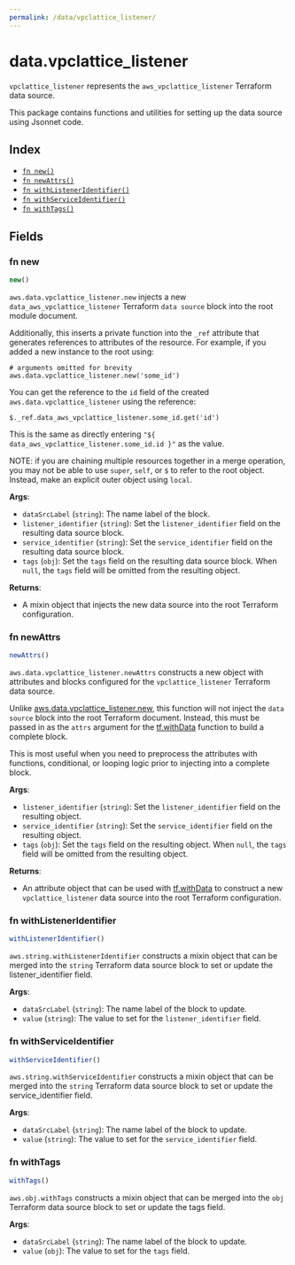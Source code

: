 ```yaml
---
permalink: /data/vpclattice_listener/
---
```


# data.vpclattice_listener

`vpclattice_listener` represents the `aws_vpclattice_listener` Terraform data source.



This package contains functions and utilities for setting up the data source using Jsonnet code.


## Index

* [`fn new()`](#fn-new)
* [`fn newAttrs()`](#fn-newattrs)
* [`fn withListenerIdentifier()`](#fn-withlisteneridentifier)
* [`fn withServiceIdentifier()`](#fn-withserviceidentifier)
* [`fn withTags()`](#fn-withtags)

## Fields

### fn new

```ts
new()
```


`aws.data.vpclattice_listener.new` injects a new `data_aws_vpclattice_listener` Terraform `data source`
block into the root module document.

Additionally, this inserts a private function into the `_ref` attribute that generates references to attributes of the
resource. For example, if you added a new instance to the root using:

    # arguments omitted for brevity
    aws.data.vpclattice_listener.new('some_id')

You can get the reference to the `id` field of the created `aws.data.vpclattice_listener` using the reference:

    $._ref.data_aws_vpclattice_listener.some_id.get('id')

This is the same as directly entering `"${ data_aws_vpclattice_listener.some_id.id }"` as the value.

NOTE: if you are chaining multiple resources together in a merge operation, you may not be able to use `super`, `self`,
or `$` to refer to the root object. Instead, make an explicit outer object using `local`.

**Args**:
  - `dataSrcLabel` (`string`): The name label of the block.
  - `listener_identifier` (`string`): Set the `listener_identifier` field on the resulting data source block.
  - `service_identifier` (`string`): Set the `service_identifier` field on the resulting data source block.
  - `tags` (`obj`): Set the `tags` field on the resulting data source block. When `null`, the `tags` field will be omitted from the resulting object.

**Returns**:
- A mixin object that injects the new data source into the root Terraform configuration.


### fn newAttrs

```ts
newAttrs()
```


`aws.data.vpclattice_listener.newAttrs` constructs a new object with attributes and blocks configured for the `vpclattice_listener`
Terraform data source.

Unlike [aws.data.vpclattice_listener.new](#fn-new), this function will not inject the `data source`
block into the root Terraform document. Instead, this must be passed in as the `attrs` argument for the
[tf.withData](https://github.com/tf-libsonnet/core/tree/main/docs#fn-withdata) function to build a complete block.

This is most useful when you need to preprocess the attributes with functions, conditional, or looping logic prior to
injecting into a complete block.

**Args**:
  - `listener_identifier` (`string`): Set the `listener_identifier` field on the resulting object.
  - `service_identifier` (`string`): Set the `service_identifier` field on the resulting object.
  - `tags` (`obj`): Set the `tags` field on the resulting object. When `null`, the `tags` field will be omitted from the resulting object.

**Returns**:
  - An attribute object that can be used with [tf.withData](https://github.com/tf-libsonnet/core/tree/main/docs#fn-withdata) to construct a new `vpclattice_listener` data source into the root Terraform configuration.


### fn withListenerIdentifier

```ts
withListenerIdentifier()
```

`aws.string.withListenerIdentifier` constructs a mixin object that can be merged into the `string`
Terraform data source block to set or update the listener_identifier field.



**Args**:
  - `dataSrcLabel` (`string`): The name label of the block to update.
  - `value` (`string`): The value to set for the `listener_identifier` field.


### fn withServiceIdentifier

```ts
withServiceIdentifier()
```

`aws.string.withServiceIdentifier` constructs a mixin object that can be merged into the `string`
Terraform data source block to set or update the service_identifier field.



**Args**:
  - `dataSrcLabel` (`string`): The name label of the block to update.
  - `value` (`string`): The value to set for the `service_identifier` field.


### fn withTags

```ts
withTags()
```

`aws.obj.withTags` constructs a mixin object that can be merged into the `obj`
Terraform data source block to set or update the tags field.



**Args**:
  - `dataSrcLabel` (`string`): The name label of the block to update.
  - `value` (`obj`): The value to set for the `tags` field.
